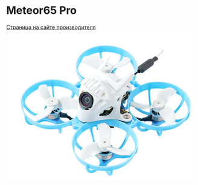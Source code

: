 # Meteor65 Pro
[Страница на сайте производителя](https://betafpv.com/collections/meteor-series/products/meteor65-pro-brushless-whoop-quadcopter-1s)  
![](Meteor65pro.png)

